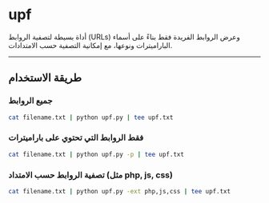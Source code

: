 # upf

أداة بسيطة لتصفية الروابط (URLs) وعرض الروابط الفريدة فقط بناءً على أسماء الباراميترات ونوعها، مع إمكانية التصفية حسب الامتدادات.

---

## طريقة الاستخدام

### جميع الروابط
```bash
cat filename.txt | python upf.py | tee upf.txt
```

### فقط الروابط التي تحتوي على باراميترات

```bash
cat filename.txt | python upf.py -p | tee upf.txt
```

### تصفية الروابط حسب الامتداد (مثل php, js, css)

```bash
cat filename.txt | python upf.py -ext php,js,css | tee upf.txt
```
